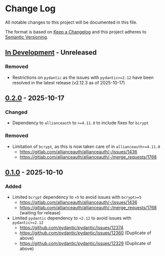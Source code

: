 # Change Log

All notable changes to this project will be documented in this file.

The format is based on [Keep a Changelog] and this project adheres to [Semantic Versioning].

<!--
GitHub MD Syntax:
https://docs.github.com/en/get-started/writing-on-github/getting-started-with-writing-and-formatting-on-github/basic-writing-and-formatting-syntax

Highlighting:
https://docs.github.com/assets/cb-41128/mw-1440/images/help/writing/alerts-rendered.webp

> [!NOTE]
> Highlights information that users should take into account, even when skimming.

> [!TIP]
> Optional information to help a user be more successful.

> [!IMPORTANT]
> Crucial information necessary for users to succeed.

> [!WARNING]
> Urgent info that needs immediate user attention to avoid problems.

> [!CAUTION]
> Advised about risks or negative outcomes of certain actions.
-->

## [In Development] - Unreleased

<!--
Section Order:

### Added
### Fixed
### Changed
### Deprecated
### Removed
### Security
-->

<!-- Your changes go here -->

### Removed

- Restrictions on `pydantic` as the issues with `pydantic>=2.12` have been resolved
  in the latest release (v2.12.3 as of 2025-10-17)

## [0.2.0] - 2025-10-17

### Changed

- Dependency to `allianceauth` to `>=4.11.0` to include fixes for `bcrypt`

### Removed

- Limitation of `bcrypt`, as this is now taken care of in `allianceauth>=4.11.0`
  - https://gitlab.com/allianceauth/allianceauth/-/issues/1436
  - https://gitlab.com/allianceauth/allianceauth/-/merge_requests/1768

## [0.1.0] - 2025-10-10

### Added

- Limited `bcrypt` dependency to `<5` to avoid issues with `bcrypt>=5`
  - https://gitlab.com/allianceauth/allianceauth/-/issues/1436
  - https://gitlab.com/allianceauth/allianceauth/-/merge_requests/1768 (waiting for release)
- Limited `pydantic` dependency to `<2.12` to avoid issues with `pydantic>=2.12`
  - https://github.com/pydantic/pydantic/issues/12374
  - https://github.com/pydantic/pydantic/issues/12360 (Duplicate of above)
  - https://github.com/pydantic/pydantic/issues/12329 (Duplicate of above)

<!-- Links to be updated upon release -->

[0.1.0]: https://github.com/ppfeufer/aa-intel-tool/commits/v0.1.0 "v0.1.0"
[0.2.0]: https://github.com/ppfeufer/aa-dependency-overrides/compare/v0.1.0...v0.2.0 "v0.2.0"
[in development]: https://github.com/ppfeufer/aa-dependency-overrides/compare/v0.2.0...HEAD "In Development"
[keep a changelog]: http://keepachangelog.com/ "Keep a Changelog"
[semantic versioning]: http://semver.org/ "Semantic Versioning"
